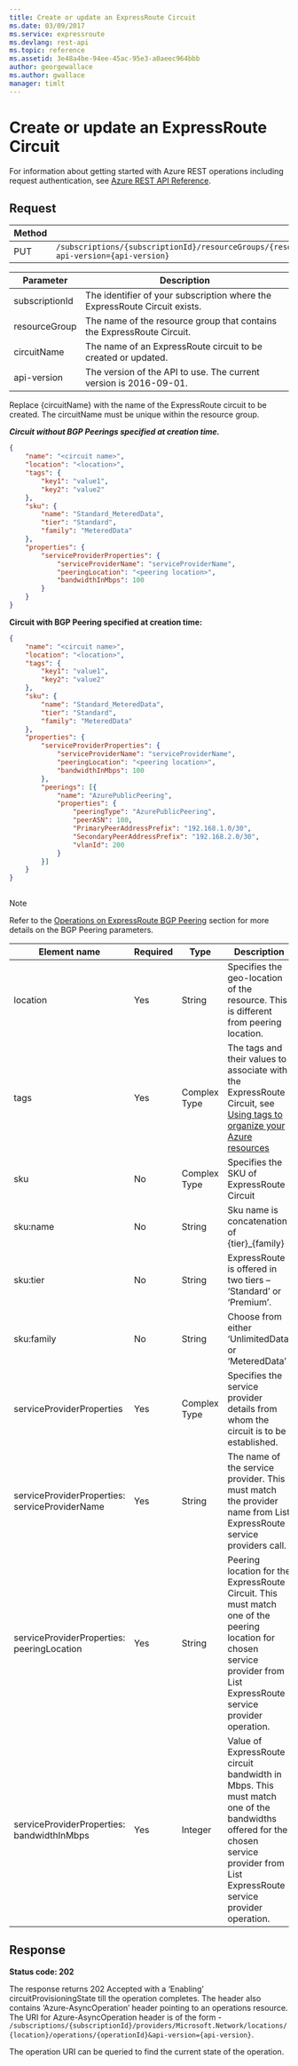```yaml
---
title: Create or update an ExpressRoute Circuit
ms.date: 03/09/2017
ms.service: expressroute
ms.devlang: rest-api
ms.topic: reference
ms.assetid: 3e48a4be-94ee-45ac-95e3-a0aeec964bbb
author: georgewallace
ms.author: gwallace
manager: timlt
---
```

# Create or update an ExpressRoute Circuit

For information about getting started with Azure REST operations including request authentication, see [Azure REST API Reference](../../../index.md).

## Request  
  
|Method|Request URI|  
|------------|-----------------|  
|PUT|`/subscriptions/{subscriptionId}/resourceGroups/{resourceGroupName}/providers/Microsoft.Network/expressRouteCircuits/{circuitName}?api-version={api-version}`|  

| Parameter | Description |
| --------- | ----------- |
| subscriptionId | The identifier of your subscription where the ExpressRoute Circuit exists. |
| resourceGroup | The name of the resource group that contains the ExpressRoute Circuit. |
| circuitName | The name of an ExpressRoute circuit to be created or updated.|
| api-version | The version of the API to use. The current version is 2016-09-01. | 

 Replace {circuitName} with the name of the ExpressRoute circuit to be created.  The circuitName must be unique within the resource group.  
  
 ***Circuit without BGP Peerings specified at creation time.***  
  
```json  
{
	"name": "<circuit name>",
	"location": "<location>",
	"tags": {
		"key1": "value1",
		"key2": "value2"
	},
	"sku": {
		"name": "Standard_MeteredData",
		"tier": "Standard",
		"family": "MeteredData"
	},
	"properties": {
		"serviceProviderProperties": {
			"serviceProviderName": "serviceProviderName",
			"peeringLocation": "<peering location>",
			"bandwidthInMbps": 100
		}
	}
}
```  
  
 **Circuit with BGP Peering specified at creation time:**  
  
```json 
{
	"name": "<circuit name>",
	"location": "<location>",
	"tags": {
		"key1": "value1",
		"key2": "value2"
	},
	"sku": {
		"name": "Standard_MeteredData",
		"tier": "Standard",
		"family": "MeteredData"
	},
	"properties": {
		"serviceProviderProperties": {
			"serviceProviderName": "serviceProviderName",
			"peeringLocation": "<peering location>",
			"bandwidthInMbps": 100
		},
		"peerings": [{
			"name": "AzurePublicPeering",
			"properties": {
				"peeringType": "AzurePublicPeering",
				"peerASN": 100,
				"PrimaryPeerAddressPrefix": "192.168.1.0/30",
				"SecondaryPeerAddressPrefix": "192.168.2.0/30",
				"vlanId": 200
			}
		}]
	}
}
  
```  
  
> [!NOTE]
>  Refer to the [Operations on ExpressRoute BGP Peering](operations-on-expressroute-bgp-peering.md) section for more details on the BGP Peering parameters.  
  
|Element name|Required|Type|Description|  
|------------------|--------------|----------|-----------------|  
|location|Yes|String|Specifies the geo-location of the resource. This is different from peering location.|  
|tags|Yes|Complex Type|The tags and their values to associate with the ExpressRoute Circuit, see [Using tags to organize your Azure resources](https://azure.microsoft.com/documentation/articles/resource-group-using-tags/)|  
|sku|No|Complex Type|Specifies the SKU of ExpressRoute Circuit|  
|sku:name|No|String|Sku name is concatenation of {tier}_{family}|  
|sku:tier|No|String|ExpressRoute is offered in two tiers – ‘Standard’ or ‘Premium’.|  
|sku:family|No|String|Choose from either ‘UnlimitedData’ or ‘MeteredData’|  
|serviceProviderProperties|Yes|Complex Type|Specifies the service provider details from whom the circuit is to be established.|  
|serviceProviderProperties: serviceProviderName|Yes|String|The name of the service provider. This must match the provider name from List ExpressRoute service providers call.|  
|serviceProviderProperties: peeringLocation|Yes|String|Peering location for the ExpressRoute Circuit. This must match one of the peering location for chosen service provider from List ExpressRoute service provider operation.|  
|serviceProviderProperties: bandwidthInMbps|Yes|Integer|Value of ExpressRoute circuit bandwidth in Mbps. This must match one of the bandwidths offered for the chosen service provider from List ExpressRoute service provider operation.|  
  
## Response  
 **Status code: 202**  
  
 The response returns 202 Accepted with a ‘Enabling’ circuitProvisioningState till the operation completes. The header also contains ‘Azure-AsyncOperation’ header pointing to an operations resource. The URI for Azure-AsyncOperation header is of the form -  `/subscriptions/{subscriptionId}/providers/Microsoft.Network/locations/{location}/operations/{operationId}&api-version={api-version}`.  
  
 The operation URI can be queried to find the current state of the operation.